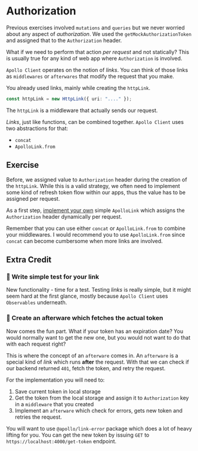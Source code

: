 # Authorization

Previous exercises involved `mutations` and `queries` but we never worried about
any aspect of _authorization_. We used the `getMockAuthorizationToken` and assigned that to the `Authorization` header.

What if we need to perform that action _per request_ and not statically? This is usually true for any kind of web app
where `Authorization` is involved.

`Apollo Client` operates on the notion of _links_. You can think of those links
as `middlewares` or `afterwares` that modify the request that you make.

You already used links, mainly while creating the `httpLink`.

```typescript
const httpLink = new HttpLink({ uri: "...." });
```

The `httpLink` is a middleware that actually sends our request.

_Links_, just like functions, can be combined together. `Apollo Client` uses two abstractions for that:

- `concat`
- `ApolloLink.from`

## Exercise

Before, we assigned value to `Authorization` header during the creation of the `httpLink`.
While this is a valid strategy, we often need to implement some kind of refresh token flow within our apps, thus the value has to be assigned per request.

As a first step, [implement your own](https://www.apollographql.com/docs/react/networking/network-layer/#middleware) simple `ApolloLink` which assigns the `Authorization` header dynamically per request.

Remember that you can use either `concat` or `ApolloLink.from` to combine your middlewares.
I would recommend you to use `ApolloLink.from` since `concat` can become cumbersome when more links are involved.

## Extra Credit

### 💯 Write simple test for your link

New functionality - time for a test. Testing _links_ is really simple, but it might seem hard at the first glance,
mostly because `Apollo Client` uses `Observables` underneath.

### 💯 Create an afterware which fetches the actual token

Now comes the fun part. What if your token has an expiration date? You would normally want to get the new one,
but you would not want to do that with each request right?

This is where the concept of an `afterware` comes in. An `afterware` is a special kind of _link_ which runs **after** the request. With that we can check if our backend returned `401`, fetch the token, and retry the request.

For the implementation you will need to:

1. Save current token in local storage
2. Get the token from the local storage and assign it to `Authorization` key in a `middleware` that you created
3. Implement an `afterware` which check for errors, gets new token and retries the request.

You will want to use `@apollo/link-error` package which does a lot of heavy lifting for you.
You can get the new token by issuing `GET` to `https://localhost:4000/get-token` endpoint.
